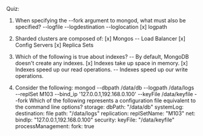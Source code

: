 Quiz:
1. When specifying the --fork argument to mongod, what must also be specified?
--logfile
--logdestination
--loglocation
[x] logpath

2. Sharded clusters are composed of:
[x] Mongos
-- Load Balancer
[x] Config Servers
[x] Replica Sets

3. Which of the following is true about indexes?
-- By default, MongoDB doesn't create any indexes.
[x] Indexes take up space in memory.
[x] Indexes speed up our read operations.
-- Indexes speed up our write operations.

4. Consider the following:
mongod --dbpath /data/db --logpath /data/logs --replSet M103 --bind_ip '127.0.0.1,192.168.0.100' --keyFile /data/keyfile --fork
Which of the following represents a configuration file equivalent to the command line options?
storage:
  dbPath: "/data/db"
systemLog:
  destination: file
  path: "/data/logs"
replication:
  replSetName: "M103"
net:
  bindIp: "127.0.0.1,192.168.0.100"
security:
  keyFile: "/data/keyfile"
processManagement:
  fork: true
